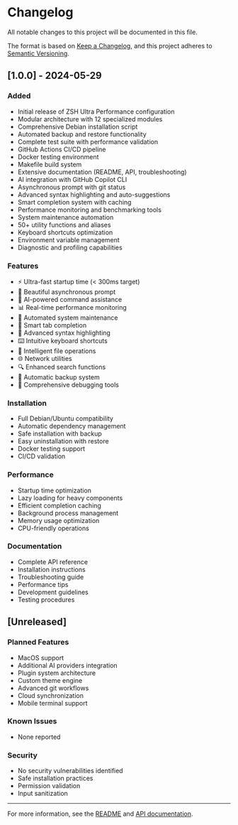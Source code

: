 # Changelog

All notable changes to this project will be documented in this file.

The format is based on [Keep a Changelog](https://keepachangelog.com/en/1.0.0/),
and this project adheres to [Semantic Versioning](https://semver.org/spec/v2.0.0.html).

## [1.0.0] - 2024-05-29

### Added
- Initial release of ZSH Ultra Performance configuration
- Modular architecture with 12 specialized modules
- Comprehensive Debian installation script
- Automated backup and restore functionality
- Complete test suite with performance validation
- GitHub Actions CI/CD pipeline
- Docker testing environment
- Makefile build system
- Extensive documentation (README, API, troubleshooting)
- AI integration with GitHub Copilot CLI
- Asynchronous prompt with git status
- Advanced syntax highlighting and auto-suggestions
- Smart completion system with caching
- Performance monitoring and benchmarking tools
- System maintenance automation
- 50+ utility functions and aliases
- Keyboard shortcuts optimization
- Environment variable management
- Diagnostic and profiling capabilities

### Features
- ⚡ Ultra-fast startup time (< 300ms target)
- 🎨 Beautiful asynchronous prompt
- 🤖 AI-powered command assistance
- 📊 Real-time performance monitoring
- 🔧 Automated system maintenance
- 🎯 Smart tab completion
- 🌈 Advanced syntax highlighting
- ⌨️ Intuitive keyboard shortcuts
- 📁 Intelligent file operations
- 🌐 Network utilities
- 🔍 Enhanced search functions
- 💾 Automatic backup system
- 🐛 Comprehensive debugging tools

### Installation
- Full Debian/Ubuntu compatibility
- Automatic dependency management
- Safe installation with backup
- Easy uninstallation with restore
- Docker testing support
- CI/CD validation

### Performance
- Startup time optimization
- Lazy loading for heavy components
- Efficient completion caching
- Background process management
- Memory usage optimization
- CPU-friendly operations

### Documentation
- Complete API reference
- Installation instructions
- Troubleshooting guide
- Performance tips
- Development guidelines
- Testing procedures

## [Unreleased]

### Planned Features
- MacOS support
- Additional AI providers integration
- Plugin system architecture
- Custom theme engine
- Advanced git workflows
- Cloud synchronization
- Mobile terminal support

### Known Issues
- None reported

### Security
- No security vulnerabilities identified
- Safe installation practices
- Permission validation
- Input sanitization

---

For more information, see the [README](README.md) and [API documentation](API.md).